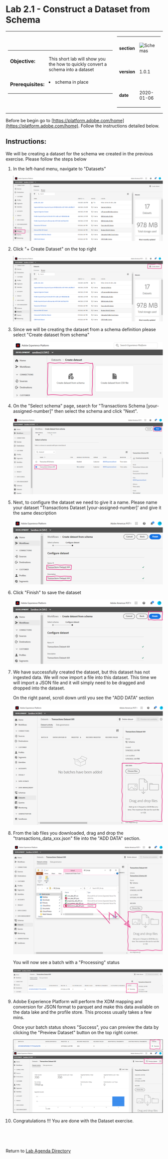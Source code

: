 Lab 2.1 - Construct a Dataset from Schema
==========
<table style="border-collapse: collapse; border: none;" class="tab" cellspacing="0" cellpadding="0">

<tr style="border: none;">

<div align="left">
<td width="600" style="border: none;">
<table>
<tbody valign="top">
      <tr width="500">
            <td valign="top"><h3>Objective:</h3></td>
            <td valign="top"><br>This short lab will show you the how to quickly convert a schema into a dataset
            </td>
     </tr>
     <tr width="500">
           <td valign="top"><h3>Prerequisites:</h3></td>
           <td valign="top"><br>
                            <li>schema in place
           </td>
     </tr>
</tbody>
</table>
</td>
</div>

<div align="right">
<td style="border: none;" valign="top">

<table>
<tbody valign="top">
      <tr>
            <td valign="middle" height="70"><b>section</b></td>
            <td valign="middle" height="70"><img src="https://github.com/adobe/AEP-Hands-on-Labs/blob/master/assets/images/left_hand_nav_menu_schemas.png?raw=true" alt="Schemas"></td>
      </tr>
      <tr>
            <td valign="middle" height="70"><b>version</b></td>
            <td valign="middle" height="70">1.0.1</td>
      </tr>
      <tr>
            <td valign="middle" height="70"><b>date</b></td>
            <td valign="middle" height="70">2020-01-06</td>
      </tr>
</tbody>
</table>
</td>
</div>

</tr>
</table>

Before be begin go to [https://platform.adobe.com/home](https://platform.adobe.com/home). Follow the instructions detailed below.

Instructions:
-----------------

We will be creating a dataset for the schema we created in the previous exercise. Please follow the steps below
1. In the left-hand menu, navigate to "Datasets"


      ![Demo](./images/datasetshome.png)
      
      
2. Click "+ Create Dataset" on the top right


      ![Demo](./images/datasetcreate.png)
      
      
3. Since we will be creating the dataset from a schema definition please select "Create dataset from schema"


      ![Demo](./images/datasetcreate2.png)
 
 
4. On the "Select schema" page, search for "Transactions Schema [your-assigned-number]" then select the schema and click "Next".
      
      
      ![Demo](./images/datasetschema.png)
      
      
5. Next, to configure the dataset we need to give it a name. Please name your dataset "Transactions Dataset [your-assigned-number]' and give it the same description 
      
      
      ![Demo](./images/datasetname.png) 
 
 
6. Click "Finish" to save the dataset
      
      
      ![Demo](./images/datasetfinish.png) 


7. We have successfully created the dataset, but this dataset has not ingested data. We will now import a file into this dataset. This time we will import a JSON file and it will simply need to be dragged and dropped into the dataset. 

    On the right panel, scroll down until you see the "ADD DATA" section

    ![Demo](./images/datasetadddata.png) 


8. From the lab files you downloaded, drag and drop the "transactions_data_xxx.json" file into the "ADD DATA" section.

      ![Demo](./images/datasetbatchdragdrop.png) 

      You will now see a batch with a "Processing" status

      ![Demo](./images/datasetbatch.png)


9. Adobe Experience Platform will perform the XDM mapping and conversion for JSON format to parquet and make this data available on the data lake and the profile store. This process usually takes a few mins. 

    Once your batch status shows "Success", you can preview the data by clicking the "Preview Dataset" button on the top right corner.


    ![Demo](./images/datasetpreview.png)


10. Congratulations !!! You are done with the Dataset exercise.


<br>
<br>
<br>

Return to [Lab Agenda Directory](https://github.com/adobe/AEP-Hands-on-Labs/blob/master/labs/fsi/README.md#lab-agenda)


